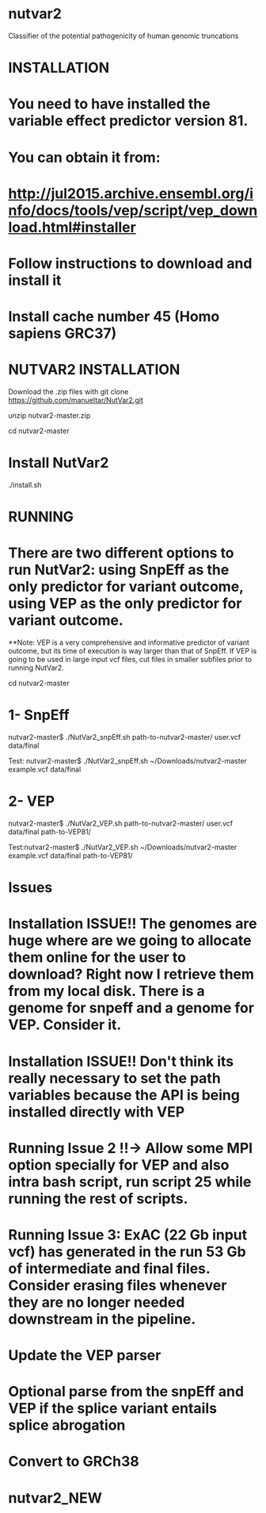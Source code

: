 # nutvar2
Classifier of the potential pathogenicity of human genomic truncations

# INSTALLATION

# You need to have installed the variable effect predictor version 81.
# You can obtain it from:

# http://jul2015.archive.ensembl.org/info/docs/tools/vep/script/vep_download.html#installer
# Follow instructions to download and install it
# Install cache number 45 (Homo sapiens GRC37)

# NUTVAR2 INSTALLATION
  
Download the .zip files with  git clone https://github.com/manueltar/NutVar2.git

unzip  nutvar2-master.zip

cd nutvar2-master
  # Install NutVar2
  
  ./install.sh
  

# RUNNING


# There are two different options to run NutVar2: using SnpEff as the only predictor for variant outcome, using VEP as the only predictor for variant outcome.

**Note: VEP is a very comprehensive and informative predictor of variant outcome, but its time of execution is way larger than that of SnpEff. If VEP is going to be used in large input vcf files, cut files in smaller subfiles prior to running NutVar2.


cd nutvar2-master

# 1- SnpEff

nutvar2-master$ ./NutVar2_snpEff.sh path-to-nutvar2-master/ user.vcf data/final

Test: nutvar2-master$ ./NutVar2_snpEff.sh ~/Downloads/nutvar2-master example.vcf data/final

# 2- VEP

nutvar2-master$ ./NutVar2_VEP.sh path-to-nutvar2-master/ user.vcf data/final path-to-VEP81/

Test:nutvar2-master$ ./NutVar2_VEP.sh  ~/Downloads/nutvar2-master example.vcf data/final path-to-VEP81/


# Issues

  # Installation ISSUE!! The genomes are huge where are we going to allocate them online for the user to download? Right now I retrieve them from my local disk. There is a genome for snpeff and a genome for VEP. Consider it.
  
  # Installation ISSUE!! Don't think its really necessary to set the path variables because the API is being installed directly with VEP
  
  # Running Issue 2 !!-> Allow some MPI option specially for VEP and also intra bash script, run script 25 while running the rest of scripts.
  
  # Running Issue 3: ExAC (22 Gb input vcf) has generated in the run 53 Gb of intermediate and final files. Consider erasing files whenever they are no longer needed downstream in the pipeline.
  
  # Update the VEP parser
  # Optional parse from the snpEff and VEP if the splice variant entails splice abrogation
  # Convert to GRCh38
  
# nutvar2_NEW
